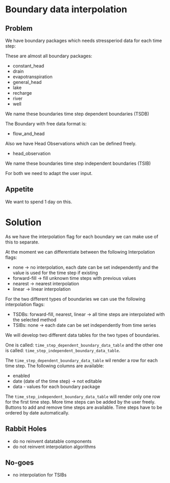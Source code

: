 # Boundary data interpolation

## Problem

We have boundary packages which needs stressperiod data for each time step:

These are almost all boundary packages:

* constant_head
* drain
* evapotranspiration
* general_head
* lake
* recharge
* river
* well

We name these boundaries time step dependent boundaries (TSDB)

The Boundary with free data format is:

* flow_and_head

Also we have Head Observations which can be defined freely.

* head_observation

We name these boundaries time step independent boundaries (TSIB)

For both we need to adapt the user input.

## Appetite

We want to spend 1 day on this.

# Solution

As we have the interpolation flag for each boundary we can make use of this to separate.

At the moment we can differentiate between the following Interpolation flags:

* none -> no interpolation, each date can be set independently and the value is used for the time step if existing
* forward-fill -> fill unknown time steps with previous values
* nearest -> nearest interpolation
* linear -> linear interpolation

For the two different types of boundaries we can use the following interpolation flags:

* TSDBs: forward-fill, nearest, linear -> all time steps are interpolated with the selected method
* TSIBs: none -> each date can be set independently from time series

We will develop two different data tables for the two types of boundaries.

One is called: `time_step_dependent_boundary_data_table` and the other one is
called: `time_step_independent_boundary_data_table`.

The `time_step_dependent_boundary_data_table` wil render a row for each time step.
The following columns are available:

* enabled
* date (date of the time step) -> not editable
* data - values for each boundary package

The `time_step_independent_boundary_data_table` will render only one row for the first time step.
More time steps can be added by the user freely.
Buttons to add and remove time steps are available.
Time steps have to be ordered by date automatically.

## Rabbit Holes

* do no reinvent datatable components
* do not reinvent interpolation algorithms

## No-goes

* no interpolation for TSIBs

